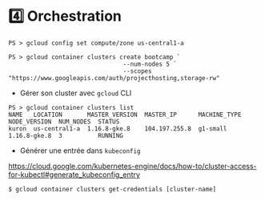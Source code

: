 # :four: Orchestration


```
PS > gcloud config set compute/zone us-central1-a
```

```
PS > gcloud container clusters create bootcamp `
                                --num-nodes 5 `
                                --scopes "https://www.googleapis.com/auth/projecthosting,storage-rw"
```

* Gérer son cluster avec `gcloud` CLI

```
PS > gcloud container clusters list
NAME   LOCATION       MASTER_VERSION  MASTER_IP      MACHINE_TYPE  NODE_VERSION  NUM_NODES  STATUS
kuron  us-central1-a  1.16.8-gke.8    104.197.255.8  g1-small      1.16.8-gke.8  3          RUNNING
```

* Générer une entrée dans `kubeconfig`

https://cloud.google.com/kubernetes-engine/docs/how-to/cluster-access-for-kubectl#generate_kubeconfig_entry

```
$ gcloud container clusters get-credentials [cluster-name]
```



